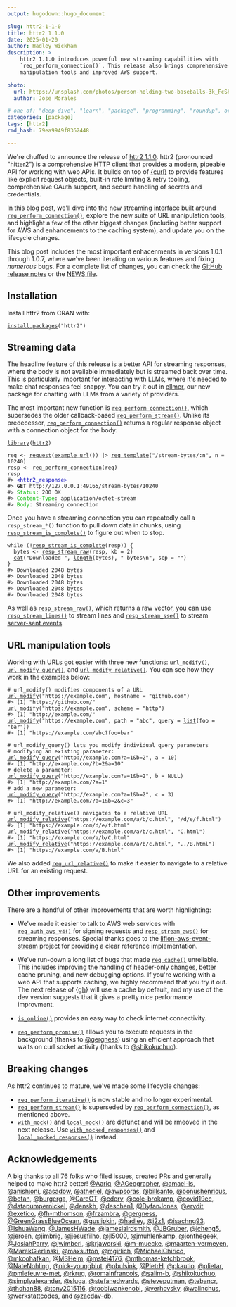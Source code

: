 ```yaml
---
output: hugodown::hugo_document

slug: httr2-1-1-0
title: httr2 1.1.0
date: 2025-01-20
author: Hadley Wickham
description: >
    httr2 1.1.0 introduces powerful new streaming capabilities with
    `req_perform_connection()`. This release also brings comprehensive URL
    manipulation tools and improved AWS support.

photo:
  url: https://unsplash.com/photos/person-holding-two-baseballs-3k_FcShH0jY
  author: Jose Morales

# one of: "deep-dive", "learn", "package", "programming", "roundup", or "other"
categories: [package]
tags: [httr2]
rmd_hash: 79ea9949f8362448

---
```


<!--
TODO:
* [x] Look over / edit the post's title in the yaml
* [x] Edit (or delete) the description; note this appears in the Twitter card
* [x] Pick category and tags (see existing with [`hugodown::tidy_show_meta()`](https://rdrr.io/pkg/hugodown/man/use_tidy_post.html))
* [x] Find photo & update yaml metadata
* [x] Create `thumbnail-sq.jpg`; height and width should be equal
* [x] Create `thumbnail-wd.jpg`; width should be >5x height
* [x] [`hugodown::use_tidy_thumbnails()`](https://rdrr.io/pkg/hugodown/man/use_tidy_post.html)
* [x] Add intro sentence, e.g. the standard tagline for the package
* [x] [`usethis::use_tidy_thanks()`](https://usethis.r-lib.org/reference/use_tidy_thanks.html)
-->

We're chuffed to announce the release of [httr2 1.1.0](https://httr2.r-lib.org). httr2 (pronounced "hitter2") is a comprehensive HTTP client that provides a modern, pipeable API for working with web APIs. It builds on top of [{curl}](https://jeroen.r-universe.dev/curl) to provide features like explicit request objects, built-in rate limiting & retry tooling, comprehensive OAuth support, and secure handling of secrets and credentials.

In this blog post, we'll dive into the new streaming interface built around [`req_perform_connection()`](https://httr2.r-lib.org/reference/req_perform_connection.html), explore the new suite of URL manipulation tools, and highlight a few of the other biggest changes (including better support for AWS and enhancements to the caching system), and update you on the lifecycle changes.

This blog post includes the most important enhacenments in versions 1.0.1 through 1.0.7, where we've been iterating on various features and fixing *numerous* bugs. For a complete list of changes, you can check the [GitHub release notes](https://github.com/r-lib/httr2/releases) or the [NEWS file](https://httr2.r-lib.org/news/index.html).

## Installation

Install httr2 from CRAN with:

<div class="highlight">

<pre class='chroma'><code class='language-r' data-lang='r'><span><span class='nf'><a href='https://rdrr.io/r/utils/install.packages.html'>install.packages</a></span><span class='o'>(</span><span class='s'>"httr2"</span><span class='o'>)</span></span></code></pre>

</div>

## Streaming data

The headline feature of this release is a better API for streaming responses, where the body is not available immediately but is streamed back over time. This is particularly important for interacting with LLMs, where it's needed to make chat responses feel snappy. You can try it out in [ellmer](https://ellmer.tidyverse.org), our new package for chatting with LLMs from a variety of providers.

The most important new function is [`req_perform_connection()`](https://httr2.r-lib.org/reference/req_perform_connection.html), which supersedes the older callback-based [`req_perform_stream()`](https://httr2.r-lib.org/reference/req_perform_stream.html). Unlike its predecessor, [`req_perform_connection()`](https://httr2.r-lib.org/reference/req_perform_connection.html) returns a regular response object with a connection object for the body:

<div class="highlight">

<pre class='chroma'><code class='language-r' data-lang='r'><span><span class='kr'><a href='https://rdrr.io/r/base/library.html'>library</a></span><span class='o'>(</span><span class='nv'><a href='https://httr2.r-lib.org'>httr2</a></span><span class='o'>)</span></span>
<span></span>
<span><span class='nv'>req</span> <span class='o'>&lt;-</span> <span class='nf'><a href='https://httr2.r-lib.org/reference/request.html'>request</a></span><span class='o'>(</span><span class='nf'><a href='https://httr2.r-lib.org/reference/example_url.html'>example_url</a></span><span class='o'>(</span><span class='o'>)</span><span class='o'>)</span> <span class='o'>|&gt;</span> <span class='nf'><a href='https://httr2.r-lib.org/reference/req_template.html'>req_template</a></span><span class='o'>(</span><span class='s'>"/stream-bytes/:n"</span>, n <span class='o'>=</span> <span class='m'>10240</span><span class='o'>)</span></span>
<span><span class='nv'>resp</span> <span class='o'>&lt;-</span> <span class='nf'><a href='https://httr2.r-lib.org/reference/req_perform_connection.html'>req_perform_connection</a></span><span class='o'>(</span><span class='nv'>req</span><span class='o'>)</span></span>
<span><span class='nv'>resp</span></span>
<span><span class='c'>#&gt; <span style='color: #0000BB;'>&lt;httr2_response&gt;</span></span></span>
<span></span><span><span class='c'>#&gt; <span style='font-weight: bold;'>GET</span> http://127.0.0.1:49165/stream-bytes/10240</span></span>
<span></span><span><span class='c'>#&gt; <span style='color: #00BB00;'>Status</span>: 200 OK</span></span>
<span></span><span><span class='c'>#&gt; <span style='color: #00BB00;'>Content-Type</span>: application/octet-stream</span></span>
<span></span><span><span class='c'>#&gt; <span style='color: #00BB00;'>Body</span>: Streaming connection</span></span>
<span></span></code></pre>

</div>

Once you have a streaming connection you can repeatedly call a `resp_stream_*()` function to pull down data in chunks, using [`resp_stream_is_complete()`](https://httr2.r-lib.org/reference/resp_stream_raw.html) to figure out when to stop.

<div class="highlight">

<pre class='chroma'><code class='language-r' data-lang='r'><span><span class='kr'>while</span> <span class='o'>(</span><span class='o'>!</span><span class='nf'><a href='https://httr2.r-lib.org/reference/resp_stream_raw.html'>resp_stream_is_complete</a></span><span class='o'>(</span><span class='nv'>resp</span><span class='o'>)</span><span class='o'>)</span> <span class='o'>&#123;</span></span>
<span>  <span class='nv'>bytes</span> <span class='o'>&lt;-</span> <span class='nf'><a href='https://httr2.r-lib.org/reference/resp_stream_raw.html'>resp_stream_raw</a></span><span class='o'>(</span><span class='nv'>resp</span>, kb <span class='o'>=</span> <span class='m'>2</span><span class='o'>)</span></span>
<span>  <span class='nf'><a href='https://rdrr.io/r/base/cat.html'>cat</a></span><span class='o'>(</span><span class='s'>"Downloaded "</span>, <span class='nf'><a href='https://rdrr.io/r/base/length.html'>length</a></span><span class='o'>(</span><span class='nv'>bytes</span><span class='o'>)</span>, <span class='s'>" bytes\n"</span>, sep <span class='o'>=</span> <span class='s'>""</span><span class='o'>)</span></span>
<span><span class='o'>&#125;</span></span>
<span><span class='c'>#&gt; Downloaded 2048 bytes</span></span>
<span><span class='c'>#&gt; Downloaded 2048 bytes</span></span>
<span><span class='c'>#&gt; Downloaded 2048 bytes</span></span>
<span><span class='c'>#&gt; Downloaded 2048 bytes</span></span>
<span><span class='c'>#&gt; Downloaded 2048 bytes</span></span>
<span></span></code></pre>

</div>

As well as [`resp_stream_raw()`](https://httr2.r-lib.org/reference/resp_stream_raw.html), which returns a raw vector, you can use [`resp_stream_lines()`](https://httr2.r-lib.org/reference/resp_stream_raw.html) to stream lines and [`resp_stream_sse()`](https://httr2.r-lib.org/reference/resp_stream_raw.html) to stream [server-sent events](https://developer.mozilla.org/en-US/docs/Web/API/Server-sent_events/Using_server-sent_events).

## URL manipulation tools

Working with URLs got easier with three new functions: [`url_modify()`](https://httr2.r-lib.org/reference/url_modify.html), [`url_modify_query()`](https://httr2.r-lib.org/reference/url_modify.html), and [`url_modify_relative()`](https://httr2.r-lib.org/reference/url_modify.html). You can see how they work in the examples below:

<div class="highlight">

<pre class='chroma'><code class='language-r' data-lang='r'><span><span class='c'># url_modify() modifies components of a URL</span></span>
<span><span class='nf'><a href='https://httr2.r-lib.org/reference/url_modify.html'>url_modify</a></span><span class='o'>(</span><span class='s'>"https://example.com"</span>, hostname <span class='o'>=</span> <span class='s'>"github.com"</span><span class='o'>)</span></span>
<span><span class='c'>#&gt; [1] "https://github.com/"</span></span>
<span></span><span><span class='nf'><a href='https://httr2.r-lib.org/reference/url_modify.html'>url_modify</a></span><span class='o'>(</span><span class='s'>"https://example.com"</span>, scheme <span class='o'>=</span> <span class='s'>"http"</span><span class='o'>)</span></span>
<span><span class='c'>#&gt; [1] "http://example.com/"</span></span>
<span></span><span><span class='nf'><a href='https://httr2.r-lib.org/reference/url_modify.html'>url_modify</a></span><span class='o'>(</span><span class='s'>"https://example.com"</span>, path <span class='o'>=</span> <span class='s'>"abc"</span>, query <span class='o'>=</span> <span class='nf'><a href='https://rdrr.io/r/base/list.html'>list</a></span><span class='o'>(</span>foo <span class='o'>=</span> <span class='s'>"bar"</span><span class='o'>)</span><span class='o'>)</span></span>
<span><span class='c'>#&gt; [1] "https://example.com/abc?foo=bar"</span></span>
<span></span><span></span>
<span><span class='c'># url_modify_query() lets you modify individual query parameters</span></span>
<span><span class='c'># modifying an existing parameter:</span></span>
<span><span class='nf'><a href='https://httr2.r-lib.org/reference/url_modify.html'>url_modify_query</a></span><span class='o'>(</span><span class='s'>"http://example.com?a=1&amp;b=2"</span>, a <span class='o'>=</span> <span class='m'>10</span><span class='o'>)</span></span>
<span><span class='c'>#&gt; [1] "http://example.com/?b=2&amp;a=10"</span></span>
<span></span><span><span class='c'># delete a parameter:</span></span>
<span><span class='nf'><a href='https://httr2.r-lib.org/reference/url_modify.html'>url_modify_query</a></span><span class='o'>(</span><span class='s'>"http://example.com?a=1&amp;b=2"</span>, b <span class='o'>=</span> <span class='kc'>NULL</span><span class='o'>)</span></span>
<span><span class='c'>#&gt; [1] "http://example.com/?a=1"</span></span>
<span></span><span><span class='c'># add a new parameter:</span></span>
<span><span class='nf'><a href='https://httr2.r-lib.org/reference/url_modify.html'>url_modify_query</a></span><span class='o'>(</span><span class='s'>"http://example.com?a=1&amp;b=2"</span>, c <span class='o'>=</span> <span class='m'>3</span><span class='o'>)</span></span>
<span><span class='c'>#&gt; [1] "http://example.com/?a=1&amp;b=2&amp;c=3"</span></span>
<span></span><span></span>
<span><span class='c'># url_modify_relative() navigates to a relative URL</span></span>
<span><span class='nf'><a href='https://httr2.r-lib.org/reference/url_modify.html'>url_modify_relative</a></span><span class='o'>(</span><span class='s'>"https://example.com/a/b/c.html"</span>, <span class='s'>"/d/e/f.html"</span><span class='o'>)</span></span>
<span><span class='c'>#&gt; [1] "https://example.com/d/e/f.html"</span></span>
<span></span><span><span class='nf'><a href='https://httr2.r-lib.org/reference/url_modify.html'>url_modify_relative</a></span><span class='o'>(</span><span class='s'>"https://example.com/a/b/c.html"</span>, <span class='s'>"C.html"</span><span class='o'>)</span></span>
<span><span class='c'>#&gt; [1] "https://example.com/a/b/C.html"</span></span>
<span></span><span><span class='nf'><a href='https://httr2.r-lib.org/reference/url_modify.html'>url_modify_relative</a></span><span class='o'>(</span><span class='s'>"https://example.com/a/b/c.html"</span>, <span class='s'>"../B.html"</span><span class='o'>)</span></span>
<span><span class='c'>#&gt; [1] "https://example.com/a/B.html"</span></span>
<span></span></code></pre>

</div>

We also added [`req_url_relative()`](https://httr2.r-lib.org/reference/req_url.html) to make it easier to navigate to a relative URL for an existing request.

## Other improvements

There are a handful of other improvements that are worth highlighting:

-   We've made it easier to talk to AWS web services with [`req_auth_aws_v4()`](https://httr2.r-lib.org/reference/req_auth_aws_v4.html) for signing requests and [`resp_stream_aws()`](https://httr2.r-lib.org/reference/resp_stream_raw.html) for streaming responses. Special thanks goes to the [lifion-aws-event-stream](https://github.com/lifion/lifion-aws-event-stream/) project for providing a clear reference implementation.

-   We've run-down a long list of bugs that made [`req_cache()`](https://httr2.r-lib.org/reference/req_cache.html) unreliable. This includes improving the handling of header-only changes, better cache pruning, and new debugging options. If you're working with a web API that supports caching, we highly recommend that you try it out. The next release of {[gh](https://github.com/r-lib/gh)} will use a cache by default, and my use of the dev version suggests that it gives a pretty nice performance improvment.

-   [`is_online()`](https://httr2.r-lib.org/reference/is_online.html) provides an easy way to check internet connectivity.

-   [`req_perform_promise()`](https://httr2.r-lib.org/reference/req_perform_promise.html) allows you to execute requests in the background (thanks to [@gergness](https://github.com/gergness)) using an efficient approach that waits on curl socket activity (thanks to [@shikokuchuo](https://github.com/shikokuchuo)).

## Breaking changes

As httr2 continues to mature, we've made some lifecycle changes:

-   [`req_perform_iterative()`](https://httr2.r-lib.org/reference/req_perform_iterative.html) is now stable and no longer experimental.
-   [`req_perform_stream()`](https://httr2.r-lib.org/reference/req_perform_stream.html) is superseded by [`req_perform_connection()`](https://httr2.r-lib.org/reference/req_perform_connection.html), as mentioned above.
-   [`with_mock()`](https://httr2.r-lib.org/reference/with_mocked_responses.html) and [`local_mock()`](https://httr2.r-lib.org/reference/with_mocked_responses.html) are defunct and will be rmeoved in the next release. Use [`with_mocked_responses()`](https://httr2.r-lib.org/reference/with_mocked_responses.html) and [`local_mocked_responses()`](https://httr2.r-lib.org/reference/with_mocked_responses.html) instead.

## Acknowledgements

A big thanks to all 76 folks who filed issues, created PRs and generally helped to make httr2 better! [@Aariq](https://github.com/Aariq), [@AGeographer](https://github.com/AGeographer), [@amael-ls](https://github.com/amael-ls), [@anishjoni](https://github.com/anishjoni), [@asadow](https://github.com/asadow), [@atheriel](https://github.com/atheriel), [@awpsoras](https://github.com/awpsoras), [@billsanto](https://github.com/billsanto), [@bonushenricus](https://github.com/bonushenricus), [@botan](https://github.com/botan), [@burgerga](https://github.com/burgerga), [@CareCT](https://github.com/CareCT), [@cderv](https://github.com/cderv), [@cole-brokamp](https://github.com/cole-brokamp), [@covid19ec](https://github.com/covid19ec), [@datapumpernickel](https://github.com/datapumpernickel), [@denskh](https://github.com/denskh), [@deschen1](https://github.com/deschen1), [@DyfanJones](https://github.com/DyfanJones), [@erydit](https://github.com/erydit), [@exetico](https://github.com/exetico), [@fh-mthomson](https://github.com/fh-mthomson), [@frzambra](https://github.com/frzambra), [@gergness](https://github.com/gergness), [@GreenGrassBlueOcean](https://github.com/GreenGrassBlueOcean), [@guslipkin](https://github.com/guslipkin), [@hadley](https://github.com/hadley), [@i2z1](https://github.com/i2z1), [@isachng93](https://github.com/isachng93), [@IshuaWang](https://github.com/IshuaWang), [@JamesHWade](https://github.com/JamesHWade), [@jameslairdsmith](https://github.com/jameslairdsmith), [@JBGruber](https://github.com/JBGruber), [@jcheng5](https://github.com/jcheng5), [@jeroen](https://github.com/jeroen), [@jimbrig](https://github.com/jimbrig), [@jjesusfilho](https://github.com/jjesusfilho), [@jl5000](https://github.com/jl5000), [@jmuhlenkamp](https://github.com/jmuhlenkamp), [@jonthegeek](https://github.com/jonthegeek), [@JosiahParry](https://github.com/JosiahParry), [@jwimberl](https://github.com/jwimberl), [@krjaworski](https://github.com/krjaworski), [@m-muecke](https://github.com/m-muecke), [@maarten-vermeyen](https://github.com/maarten-vermeyen), [@MarekGierlinski](https://github.com/MarekGierlinski), [@maxsutton](https://github.com/maxsutton), [@mgirlich](https://github.com/mgirlich), [@MichaelChirico](https://github.com/MichaelChirico), [@mkoohafkan](https://github.com/mkoohafkan), [@MSHelm](https://github.com/MSHelm), [@mstei4176](https://github.com/mstei4176), [@mthomas-ketchbrook](https://github.com/mthomas-ketchbrook), [@NateNohling](https://github.com/NateNohling), [@nick-youngblut](https://github.com/nick-youngblut), [@pbulsink](https://github.com/pbulsink), [@PietrH](https://github.com/PietrH), [@pkautio](https://github.com/pkautio), [@plietar](https://github.com/plietar), [@pmlefeuvre-met](https://github.com/pmlefeuvre-met), [@rkrug](https://github.com/rkrug), [@romainfrancois](https://github.com/romainfrancois), [@salim-b](https://github.com/salim-b), [@shikokuchuo](https://github.com/shikokuchuo), [@simplyalexander](https://github.com/simplyalexander), [@sluga](https://github.com/sluga), [@stefanedwards](https://github.com/stefanedwards), [@steveputman](https://github.com/steveputman), [@tebancr](https://github.com/tebancr), [@thohan88](https://github.com/thohan88), [@tony2015116](https://github.com/tony2015116), [@toobiwankenobi](https://github.com/toobiwankenobi), [@verhovsky](https://github.com/verhovsky), [@walinchus](https://github.com/walinchus), [@werkstattcodes](https://github.com/werkstattcodes), and [@zacdav-db](https://github.com/zacdav-db).

